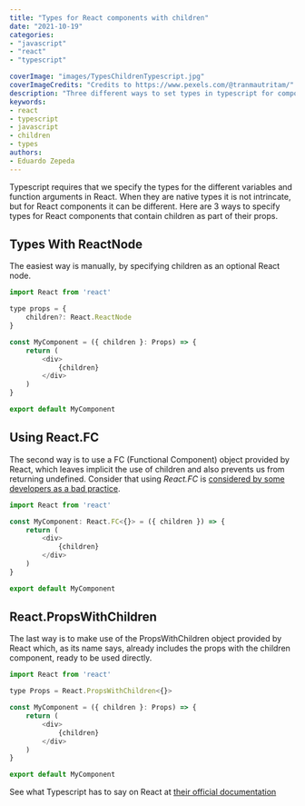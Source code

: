 ```yaml
---
title: "Types for React components with children"
date: "2021-10-19"
categories:
- "javascript"
- "react"
- "typescript"

coverImage: "images/TypesChildrenTypescript.jpg"
coverImageCredits: "Credits to https://www.pexels.com/@tranmautritam/"
description: "Three different ways to set types in typescript for components that receive children as a parameter in React."
keywords:
- react
- typescript
- javascript
- children
- types
authors:
- Eduardo Zepeda
---
```


Typescript requires that we specify the types for the different variables and function arguments in React. When they are native types it is not intrincate, but for React components it can be different. Here are 3 ways to specify types for React components that contain children as part of their props.

## Types With ReactNode

The easiest way is manually, by specifying children as an optional React node.

```javascript
import React from 'react'

type props = {
    children?: React.ReactNode
}

const MyComponent = ({ children }: Props) => {
    return (
        <div>
            {children}      
        </div>
    )
}

export default MyComponent
```

## Using React.FC

The second way is to use a FC (Functional Component) object provided by React, which leaves implicit the use of children and also prevents us from returning undefined. Consider that using _React.FC_ is [considered by some developers as a bad practice](/en/why-using-react.fc-could-be-a-bad-practice/).

```javascript
import React from 'react'

const MyComponent: React.FC<{}> = ({ children }) => {
    return (
        <div>
            {children}      
        </div>
    )
}

export default MyComponent
```

## React.PropsWithChildren

The last way is to make use of the PropsWithChildren object provided by React which, as its name says, already includes the props with the children component, ready to be used directly.

```javascript
import React from 'react'

type Props = React.PropsWithChildren<{}>

const MyComponent = ({ children }: Props) => {
    return (
        <div>
            {children}      
        </div>
    )
}

export default MyComponent
```

See what Typescript has to say on React at [their official documentation](https://www.typescriptlang.org/docs/handbook/jsx.html#react-integration)